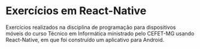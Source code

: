 # Exercícios em React-Native

Exercícios realizados na disciplina de programação para dispositivos móveis do curso Técnico em Informática ministrado pelo CEFET-MG usando React-Native, em que foi construído um aplicativo para Android.
